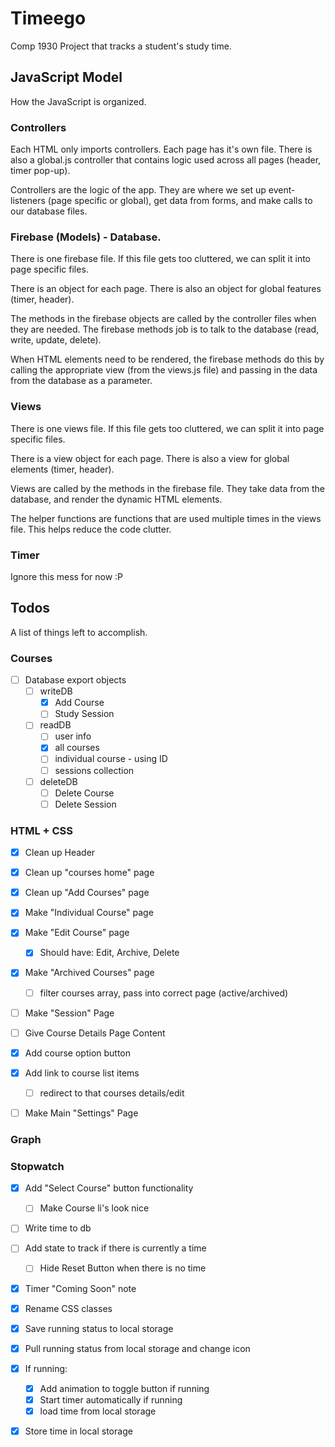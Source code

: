 # Timeego

Comp 1930 Project that tracks a student's study time.

## JavaScript Model

How the JavaScript is organized.

### Controllers

Each HTML only imports controllers. Each page has it's own file. There is also a global.js controller that contains logic used across all pages (header, timer pop-up).

Controllers are the logic of the app. They are where we set up event-listeners (page specific or global), get data from forms, and make calls to our database files.

### Firebase (Models) - Database.

There is one firebase file. If this file gets too cluttered, we can split it into page specific files.

There is an object for each page. There is also an object for global features (timer, header).

The methods in the firebase objects are called by the controller files when they are needed. The firebase methods job is to talk to the database (read, write, update, delete).

When HTML elements need to be rendered, the firebase methods do this by calling the appropriate view (from the views.js file) and passing in the data from the database as a parameter.

### Views

There is one views file. If this file gets too cluttered, we can split it into page specific files.

There is a view object for each page. There is also a view for global elements (timer, header).

Views are called by the methods in the firebase file. They take data from the database, and render the dynamic HTML elements.

The helper functions are functions that are used multiple times in the views file. This helps reduce the code clutter.

### Timer

Ignore this mess for now :P

## Todos

A list of things left to accomplish.

### Courses
* [ ] Database export objects
    * [ ] writeDB
        * [x] Add Course
        * [ ] Study Session
    * [ ] readDB
        * [ ] user info
        * [x] all courses
        * [ ] individual course - using ID
        * [ ] sessions collection
    * [ ] deleteDB
        * [ ] Delete Course
        * [ ] Delete Session

### HTML + CSS
* [x] Clean up Header
* [x] Clean up "courses home" page
* [x] Clean up "Add Courses" page

* [x] Make "Individual Course" page
* [x] Make "Edit Course" page
    * [x] Should have: Edit, Archive, Delete
* [x] Make "Archived Courses" page
    * [ ] filter courses array, pass into correct page (active/archived)
* [ ] Make "Session" Page
* [ ] Give Course Details Page Content

* [x] Add course option button 
    
* [x] Add link to course list items
    * [ ] redirect to that courses details/edit

* [ ] Make Main "Settings" Page

### Graph

### Stopwatch
* [x] Add "Select Course" button functionality
    * [ ] Make Course li's look nice 
* [ ] Write time to db
* [ ] Add state to track if there is currently a time
    * [ ] Hide Reset Button when there is no time
* [x] Timer "Coming Soon" note
* [x] Rename CSS classes
* [x] Save running status to local storage
* [x] Pull running status from local storage and change icon
* [x] If running:
    * [x] Add animation to toggle button if running
    * [x] Start timer automatically if running
    * [x] load time from local storage
* [x] Store time in local storage



